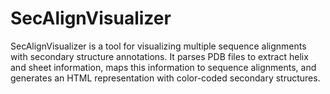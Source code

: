 # SecAlignVisualizer
SecAlignVisualizer is a tool for visualizing multiple sequence alignments with secondary structure annotations. It parses PDB files to extract helix and sheet information, maps this information to sequence alignments, and generates an HTML representation with color-coded secondary structures.
